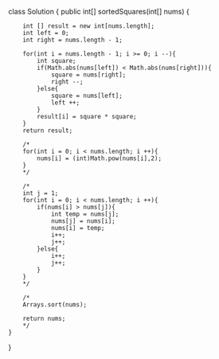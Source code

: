 class Solution {
    public int[] sortedSquares(int[] nums) {

        int [] result = new int[nums.length];
        int left = 0;
        int right = nums.length - 1;
        
        for(int i = nums.length - 1; i >= 0; i --){
            int square;
            if(Math.abs(nums[left]) < Math.abs(nums[right])){
                square = nums[right];
                right --;
            }else{
                square = nums[left];
                left ++;
            }
            result[i] = square * square;
        }
        return result;
        
        /*
        for(int i = 0; i < nums.length; i ++){
            nums[i] = (int)Math.pow(nums[i],2);            
        }
        */
        
        /*
        int j = 1;
        for(int i = 0; i < nums.length; i ++){
            if(nums[i] > nums[j]){
                int temp = nums[j];
                nums[j] = nums[i];
                nums[i] = temp;
                i++;
                j++;
            }else{
                i++;
                j++;
            }
        }
        */
        
        /*
        Arrays.sort(nums);
        
        return nums;
        */
    }
}